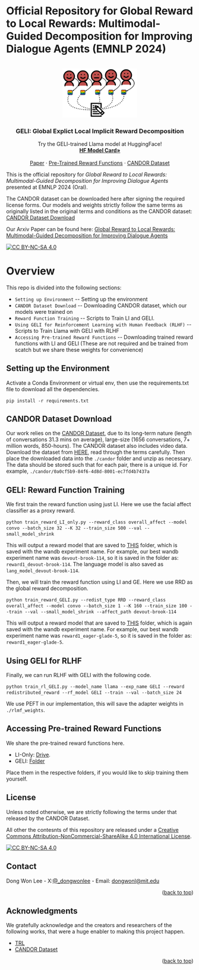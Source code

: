 # Official Repository for Global Reward to Local Rewards: Multimodal-Guided Decomposition for Improving Dialogue Agents (EMNLP 2024)

<br />
<div align="center">
  <a href="https://github.com/othneildrew/Best-README-Template">
    <img src="images/main_fig.png" alt="Logo" width="200">
  </a>

  <h3 align="center">GELI: Global Explict Local Implicit Reward Decomposition</h3>

  <p align="center">
    Try the GELI-trained Llama model at HuggingFace!
    <br />
    <a href="https://github.com/othneildrew/Best-README-Template"><strong>HF Model Card»</strong></a>
    <br />
    <br />
    <a href="https://github.com/othneildrew/Best-README-Template">Paper</a>
    ·
    <a href="https://github.com/othneildrew/Best-README-Template/issues/new?labels=bug&template=bug-report---.md">Pre-Trained Reward Functions</a>
    ·
    <a href="https://github.com/othneildrew/Best-README-Template/issues/new?labels=enhancement&template=feature-request---.md">CANDOR Dataset</a>
  </p>
</div>

This is the official repository for *Global Reward to Local Rewards: Multimodal-Guided Decomposition for Improving Dialogue Agents* presented at EMNLP 2024 (Oral). 

The CANDOR dataset can be downloaded here after signing the required license forms. Our models and weights strictly follow the same terms as originally listed in the original terms and conditions as the CANDOR dataset: [CANDOR Dataset Download](https://betterup-data-requests.herokuapp.com/)

Our Arxiv Paper can be found here: [Global Reward to Local Rewards: Multimodal-Guided Decomposition for Improving Dialogue Agents](https://arxiv.org/pdf/2403.11330)

 [![CC BY-NC-SA 4.0][cc-by-nc-sa-shield]][cc-by-nc-sa]
 
[cc-by-nc-sa]: http://creativecommons.org/licenses/by-nc-sa/4.0/
[cc-by-nc-sa-image]: https://licensebuttons.net/l/by-nc-sa/4.0/88x31.png
[cc-by-nc-sa-shield]: https://img.shields.io/badge/License-CC%20BY--NC--SA%204.0-lightgrey.svg

# Overview

This repo is divided into the following sections:

* `Setting up Environment` -- Setting up the environment 
* `CANDOR Dataset Download` -- Downloading CANDOR dataset, which our models were trained on 
* `Reward Function Training` -- Scripts to Train LI and GELI. 
* `Using GELI for Reinforcement Learning with Human Feedback (RLHF)` -- Scripts to Train Llama with GELI with RLHF
* `Accessing Pre-trained Reward Functions` -- Downloading trained reward functions with LI and GELI (These are not required and be trained from scatch but we share these weights for convenience)



## Setting up the Environment

Activate a Conda Environment or virtual env, then use the requirements.txt file to download all the dependencies.
```
pip install -r requirements.txt
```

## CANDOR Dataset Download

Our work relies on the [CANDOR Dataset](https://www.science.org/doi/10.1126/sciadv.adf3197), due to its long-term nature (length of conversations 31.3 mins on average), large-size (1656 conversations, 7+ million words, 850-hours). The CANDOR dataset also includes video data. Download the dataset from [HERE](https://betterup-data-requests.herokuapp.com/), read through the terms carefully. Then place the downloaded data into the `./candor` folder and unzip as necessary. The data should be stored such that for each pair, there is a unique id. For example, `./candor/0a0cf5b9-84f6-4d8d-8001-ec7fd4b7437a`

## GELI: Reward Function Training

We first train the reward function using just LI. Here we use the facial affect classifier as a proxy reward. 

```
python train_reward_LI_only.py --reward_class overall_affect --model convo --batch_size 32 --K 32 --train_size 500 --val --small_model_shrink
```

This will output a reward model that are saved to [THIS](https://github.com/dondongwon/GELI/tree/main/SINGLE_INDEX_reward_function_convo_overall_affect_contra_False_shrink_False_curriculum_False_curriculum_exposureFalse) folder, which is saved with the wandb experiment name.  For example, our best wandb experiment name was `devout-brook-114`, so it is saved in the folder as: `reward1_devout-brook-114`. The language model is also saved as `lang_model_devout-brook-114`. 

Then, we will train the reward function using LI and GE. Here we use RRD as the global reward decomposition. 

```
python train_reward_GELI.py --redist_type RRD --reward_class overall_affect --model convo --batch_size 1 --K 160 --train_size 100 --train --val --small_model_shrink --affect_path devout-brook-114
```
This will output a reward model that are saved to [THIS](https://github.com/dondongwon/GELI/tree/main/visual_feedback_baselines_convo_overall_affect_baseline_RRD_K_160) folder, which is again saved with the wandb experiment name.  For example, our best wandb experiment name was `reward1_eager-glade-5`, so it is saved in the folder as: `reward1_eager-glade-5`.  

## Using GELI for RLHF

Finally, we can run RLHF with GELI with the following code.

```
python train_rl_GELI.py --model_name llama --exp_name GELI --reward redistributed_reward --rf_model GELI --train --val --batch_size 24
```
We use PEFT in our implementation, this will save the adapter weights in `./rlmf_weights`. 

## Accessing Pre-trained Reward Functions

We share the pre-trained reward functions here.

- LI-Only: [Drive](https://drive.google.com/file/d/1_m8n2gWSo9GV9SDXE1f5H6s-HBUwlT4Y/view?usp=sharing). 
- GELI: [Folder](https://github.com/dondongwon/GELI/tree/main/visual_feedback_baselines_convo_overall_affect_baseline_RRD_K_160)

Place them in the respective folders, if you would like to skip training them yourself. 




<!-- LICENSE -->
## License

Unless noted otherwise, we are strictly following the terms under that released by the CANDOR Dataset. 

All other the contesnts of this repository are released under a [Creative Commons Attribution-NonCommercial-ShareAlike 4.0 International License][cc-by-nc-sa].

[![CC BY-NC-SA 4.0][cc-by-nc-sa-image]][cc-by-nc-sa]



<!-- CONTACT -->
## Contact

Dong Won Lee - X:[@_dongwonlee](https://twitter.com/_dongwonlee) - Email: dongwonl@mit.edu

<p align="right">(<a href="#readme-top">back to top</a>)</p>



<!-- ACKNOWLEDGMENTS -->
## Acknowledgments

We gratefully acknowledge and the creators and researchers of the following works, that were a huge enabler to making this project happen. 

* [TRL](https://github.com/huggingface/trl)
* [CANDOR Dataset](https://www.science.org/doi/10.1126/sciadv.adf3197)

<p align="right">(<a href="#readme-top">back to top</a>)</p>



